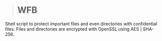 > # WFB

Shell script to protect important files and even directories with confidential files. Files and directories are encrypted with OpenSSL using AES | SHA-256.
